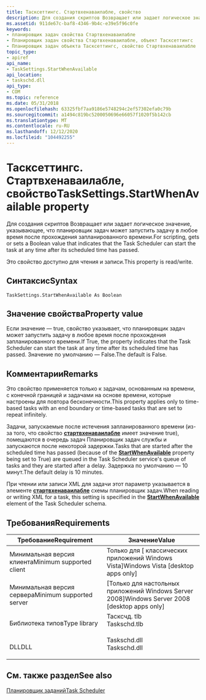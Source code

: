 ```yaml
---
title: Тасксеттингс. Стартвхенаваилабле, свойство
description: Для создания скриптов Возвращает или задает логическое значение, указывающее, что планировщик задач может запустить задачу в любое время после прохождения запланированного времени.
ms.assetid: 911de67c-baf8-4346-9b4c-e39e5f96c0fe
keywords:
- планировщик задач свойства Стартвхенаваилабле
- Планировщик задач свойства Стартвхенаваилабле, объект Тасксеттингс
- Планировщик задач объекта Тасксеттингс, свойство Стартвхенаваилабле
topic_type:
- apiref
api_name:
- TaskSettings.StartWhenAvailable
api_location:
- taskschd.dll
api_type:
- COM
ms.topic: reference
ms.date: 05/31/2018
ms.openlocfilehash: 63325fbf7aa9186e5748294c2ef57302efa0c79b
ms.sourcegitcommit: a1494c819bc5200050696e66057f1020f5b142cb
ms.translationtype: MT
ms.contentlocale: ru-RU
ms.lasthandoff: 12/12/2020
ms.locfileid: "104492255"
---
```

# <a name="tasksettingsstartwhenavailable-property"></a><span data-ttu-id="66611-106">Тасксеттингс. Стартвхенаваилабле, свойство</span><span class="sxs-lookup"><span data-stu-id="66611-106">TaskSettings.StartWhenAvailable property</span></span>

<span data-ttu-id="66611-107">Для создания скриптов Возвращает или задает логическое значение, указывающее, что планировщик задач может запустить задачу в любое время после прохождения запланированного времени.</span><span class="sxs-lookup"><span data-stu-id="66611-107">For scripting, gets or sets a Boolean value that indicates that the Task Scheduler can start the task at any time after its scheduled time has passed.</span></span>

<span data-ttu-id="66611-108">Это свойство доступно для чтения и записи.</span><span class="sxs-lookup"><span data-stu-id="66611-108">This property is read/write.</span></span>

## <a name="syntax"></a><span data-ttu-id="66611-109">Синтаксис</span><span class="sxs-lookup"><span data-stu-id="66611-109">Syntax</span></span>


```VB
TaskSettings.StartWhenAvailable As Boolean
```



## <a name="property-value"></a><span data-ttu-id="66611-110">Значение свойства</span><span class="sxs-lookup"><span data-stu-id="66611-110">Property value</span></span>

<span data-ttu-id="66611-111">Если значение — true, свойство указывает, что планировщик задач может запустить задачу в любое время после прохождения запланированного времени.</span><span class="sxs-lookup"><span data-stu-id="66611-111">If True, the property indicates that the Task Scheduler can start the task at any time after its scheduled time has passed.</span></span> <span data-ttu-id="66611-112">Значение по умолчанию — False.</span><span class="sxs-lookup"><span data-stu-id="66611-112">The default is False.</span></span>

## <a name="remarks"></a><span data-ttu-id="66611-113">Комментарии</span><span class="sxs-lookup"><span data-stu-id="66611-113">Remarks</span></span>

<span data-ttu-id="66611-114">Это свойство применяется только к задачам, основанным на времени, с конечной границей и задачами на основе времени, которые настроены для повтора бесконечности.</span><span class="sxs-lookup"><span data-stu-id="66611-114">This property applies only to time-based tasks with an end boundary or time-based tasks that are set to repeat infinitely.</span></span>

<span data-ttu-id="66611-115">Задачи, запускаемые после истечения запланированного времени (из-за того, что свойство [**стартвхенаваилабле**](/windows/desktop/api/taskschd/nf-taskschd-itasksettings-get_startwhenavailable) имеет значение true), помещаются в очередь задач Планировщик задач службы и запускаются после некоторой задержки.</span><span class="sxs-lookup"><span data-stu-id="66611-115">Tasks that are started after the scheduled time has passed (because of the [**StartWhenAvailable**](/windows/desktop/api/taskschd/nf-taskschd-itasksettings-get_startwhenavailable) property being set to True) are queued in the Task Scheduler service's queue of tasks and they are started after a delay.</span></span> <span data-ttu-id="66611-116">Задержка по умолчанию — 10 минут.</span><span class="sxs-lookup"><span data-stu-id="66611-116">The default delay is 10 minutes.</span></span>

<span data-ttu-id="66611-117">При чтении или записи XML для задачи этот параметр указывается в элементе [**стартвхенаваилабле**](taskschedulerschema-startwhenavailable-settingstype-element.md) схемы планировщик задач.</span><span class="sxs-lookup"><span data-stu-id="66611-117">When reading or writing XML for a task, this setting is specified in the [**StartWhenAvailable**](taskschedulerschema-startwhenavailable-settingstype-element.md) element of the Task Scheduler schema.</span></span>

## <a name="requirements"></a><span data-ttu-id="66611-118">Требования</span><span class="sxs-lookup"><span data-stu-id="66611-118">Requirements</span></span>



| <span data-ttu-id="66611-119">Требование</span><span class="sxs-lookup"><span data-stu-id="66611-119">Requirement</span></span> | <span data-ttu-id="66611-120">Значение</span><span class="sxs-lookup"><span data-stu-id="66611-120">Value</span></span> |
|-------------------------------------|-----------------------------------------------------------------------------------------|
| <span data-ttu-id="66611-121">Минимальная версия клиента</span><span class="sxs-lookup"><span data-stu-id="66611-121">Minimum supported client</span></span><br/> | <span data-ttu-id="66611-122">Только для \[ классических приложений Windows Vista\]</span><span class="sxs-lookup"><span data-stu-id="66611-122">Windows Vista \[desktop apps only\]</span></span><br/>                                          |
| <span data-ttu-id="66611-123">Минимальная версия сервера</span><span class="sxs-lookup"><span data-stu-id="66611-123">Minimum supported server</span></span><br/> | <span data-ttu-id="66611-124">\[Только для настольных приложений Windows Server 2008\]</span><span class="sxs-lookup"><span data-stu-id="66611-124">Windows Server 2008 \[desktop apps only\]</span></span><br/>                                    |
| <span data-ttu-id="66611-125">Библиотека типов</span><span class="sxs-lookup"><span data-stu-id="66611-125">Type library</span></span><br/>             | <dl> <span data-ttu-id="66611-126"><dt>Тасксчд. tlb</dt></span><span class="sxs-lookup"><span data-stu-id="66611-126"><dt>Taskschd.tlb</dt></span></span> </dl> |
| <span data-ttu-id="66611-127">DLL</span><span class="sxs-lookup"><span data-stu-id="66611-127">DLL</span></span><br/>                      | <dl> <span data-ttu-id="66611-128"><dt>Taskschd.dll</dt></span><span class="sxs-lookup"><span data-stu-id="66611-128"><dt>Taskschd.dll</dt></span></span> </dl> |



## <a name="see-also"></a><span data-ttu-id="66611-129">См. также раздел</span><span class="sxs-lookup"><span data-stu-id="66611-129">See also</span></span>

<dl> <dt>

[<span data-ttu-id="66611-130">Планировщик заданий</span><span class="sxs-lookup"><span data-stu-id="66611-130">Task Scheduler</span></span>](task-scheduler-start-page.md)
</dt> </dl>

 

 





